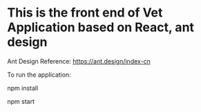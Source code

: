 # This is the front end of Vet Application based on React, ant design

Ant Design Reference:
https://ant.design/index-cn


To run the application:

npm install

npm start
